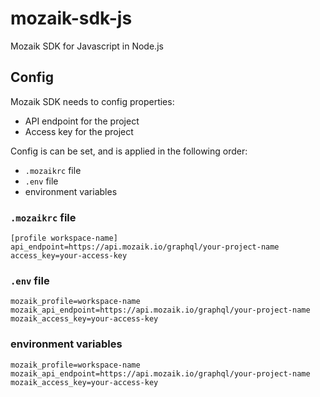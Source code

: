 # mozaik-sdk-js

Mozaik SDK for Javascript in Node.js

## Config

Mozaik SDK needs to config properties:

* API endpoint for the project
* Access key for the project

Config is can be set, and is applied in the following order:

* `.mozaikrc` file
* `.env` file
* environment variables

### `.mozaikrc` file

```
[profile workspace-name]
api_endpoint=https://api.mozaik.io/graphql/your-project-name
access_key=your-access-key
```

### `.env` file

```
mozaik_profile=workspace-name
mozaik_api_endpoint=https://api.mozaik.io/graphql/your-project-name
mozaik_access_key=your-access-key
```

### environment variables

```
mozaik_profile=workspace-name
mozaik_api_endpoint=https://api.mozaik.io/graphql/your-project-name
mozaik_access_key=your-access-key
```
